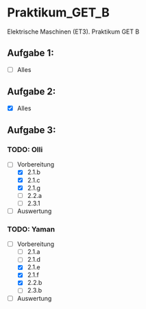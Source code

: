 # Praktikum_GET_B
Elektrische Maschinen (ET3). Praktikum GET B
## Aufgabe 1:
- [ ] Alles
## Aufgabe 2:
- [x] Alles
## Aufgabe 3:
### TODO: Olli
- [ ] Vorbereitung 
    - [X] 2.1.b
    - [X] 2.1.c
    - [X] 2.1.g
    - [ ] 2.2.a
    - [ ] 2.3.1
- [ ] Auswertung 
### TODO: Yaman
- [ ] Vorbereitung 
    - [ ] 2.1.a
    - [ ] 2.1.d
    - [X] 2.1.e
    - [X] 2.1.f
    - [X] 2.2.b
    - [ ] 2.3.b
- [ ] Auswertung 
